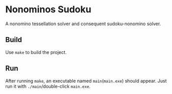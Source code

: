 # Nonominos Sudoku

A nonomino tessellation solver and consequent sudoku-nonomino solver.

## Build

Use `make` to build the project.

## Run

After running `make`, an executable named `main`(`main.exe`) should appear. Just run
it with `./main`/double-click `main.exe`.
